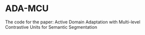 # ADA-MCU
The code for the paper: Active Domain Adaptation with Multi-level Contrastive Units for Semantic Segmentation
